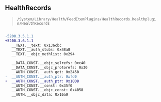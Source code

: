 ## HealthRecords

> `/System/Library/Health/FeedItemPlugins/HealthRecords.healthplugin/HealthRecords`

```diff

-5200.3.5.1.1
+5200.3.6.1.1
   __TEXT.__text: 0x136cbc
   __TEXT.__auth_stubs: 0x48a0
   __TEXT.__objc_methlist: 0x294

   __DATA_CONST.__objc_selrefs: 0xc40
   __DATA_CONST.__objc_protorefs: 0x30
   __AUTH_CONST.__auth_got: 0x2450
-  __AUTH_CONST.__auth_ptr: 0xfd0
+  __AUTH_CONST.__auth_ptr: 0x1008
   __AUTH_CONST.__const: 0x35f0
   __AUTH_CONST.__objc_const: 0x4058
   __AUTH.__objc_data: 0x16a0

```
